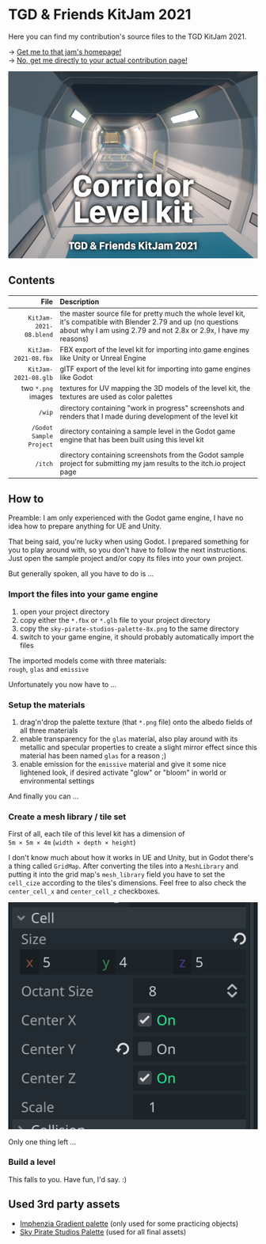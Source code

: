 # TGD & Friends KitJam 2021

Here you can find my contribution's source files to the TGD KitJam 2021.

&rarr; [Get me to that jam's homepage!](https://itch.io/jam/tgd-friends-kit-jam-2021)  
&rarr; [No, get me directly to your actual contribution page!](https://dueddel.itch.io/kitjam-2021)

![Corridor level kit](./docs/title.png)

## Contents

| File | Description |
|-----:|:------------|
| `KitJam-2021-08.blend` | the master source file for pretty much the whole level kit, it's compatible with Blender 2.79 and up (no questions about why I am using 2.79 and not 2.8x or 2.9x, I have my reasons) |
| `KitJam-2021-08.fbx` | FBX export of the level kit for importing into game engines like Unity or Unreal Engine |
| `KitJam-2021-08.glb` | glTF export of the level kit for importing into game engines like Godot |
| two `*.png` images | textures for UV mapping the 3D models of the level kit, the textures are used as color palettes |
| `/wip` | directory containing "work in progress" screenshots and renders that I made during development of the level kit |
| `/Godot Sample Project` | directory containing a sample level in the Godot game engine that has been built using this level kit |
| `/itch` | directory containing screenshots from the Godot sample project for submitting my jam results to the itch.io project page |

## How to

Preamble: I am only experienced with the Godot game engine, I have no idea how to prepare anything for UE and Unity.

That being said, you're lucky when using Godot. I prepared something for you to play around with, so you don't have to follow the next instructions. Just open the sample project and/or copy its files into your own project.

But generally spoken, all you have to do is …

### Import the files into your game engine

1. open your project directory
2. copy either the `*.fbx` or `*.glb` file to your project directory
3. copy the `sky-pirate-studios-palette-8x.png` to the same directory
4. switch to your game engine, it should probably automatically import the files

The imported models come with three materials:  
`rough`, `glas` and `emissive`

Unfortunately you now have to …

### Setup the materials

1. drag'n'drop the palette texture (that `*.png` file) onto the albedo fields of all three materials
2. enable transparency for the `glas` material, also play around with its metallic and specular properties to create a slight mirror effect since this material has been named `glas` for a reason ;)
3. enable emission for the `emissive` material and give it some nice lightened look, if desired activate "glow" or "bloom" in world or environmental settings

And finally you can …

### Create a mesh library / tile set

First of all, each tile of this level kit has a dimension of  
`5m × 5m × 4m` (`width × depth × height`)

I don't know much about how it works in UE and Unity, but in Godot there's a thing called `GridMap`. After converting the tiles into a `MeshLibrary` and putting it into the grid map's `mesh_library` field you have to set the `cell_cize` according to the tiles's dimensions. Feel free to also check the `center_cell_x` and `center_cell_z` checkboxes.

![cell settings](./docs/godot-gridmap-cell.png)

Only one thing left …

### Build a level

This falls to you. Have fun, I'd say. :)

## Used 3rd party assets

* [Imphenzia Gradient palette](https://www.dropbox.com/s/1w98xiksiwaywqx/ImphenziaPalette01-256-Gradient.png) (only used for some practicing objects)
* [Sky Pirate Studios Palette](https://lospec.com/palette-list/sky-pirate-studios-palette) (used for all final assets)
